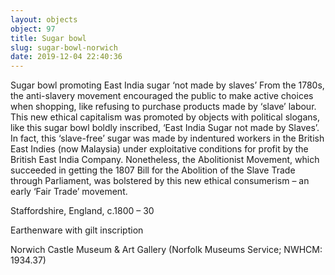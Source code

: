 ```yaml
---
layout: objects
object: 97
title: Sugar bowl
slug: sugar-bowl-norwich
date: 2019-12-04 22:40:36
---
```

Sugar bowl promoting East India sugar ‘not made by slaves’  From the 1780s, the anti-slavery movement encouraged the public to make active choices when shopping, like refusing to purchase products made by ‘slave’ labour. This new ethical capitalism was promoted by objects with political slogans, like this sugar bowl boldly inscribed, ‘East India Sugar not made by Slaves’. In fact, this ‘slave-free’ sugar was made by indentured workers in the British East Indies (now Malaysia) under exploitative conditions for profit by the British East India Company.  Nonetheless, the Abolitionist Movement,  which succeeded in getting the 1807 Bill for the Abolition of the Slave Trade through Parliament, was bolstered by this new ethical consumerism – an early ‘Fair Trade’ movement.  

Staffordshire, England, c.1800 – 30

Earthenware with gilt inscription  

Norwich Castle Museum &amp; Art Gallery (Norfolk Museums Service; NWHCM: 1934.37)
